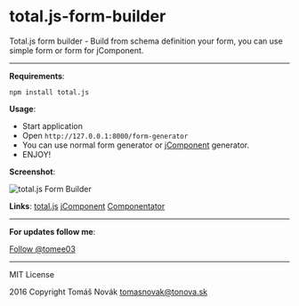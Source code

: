 # total.js-form-builder
Total.js form builder - Build from schema definition your form, you can use simple form or form for jComponent.

---

__Requirements__:

`npm install total.js`

__Usage__:

- Start application
- Open `http://127.0.0.1:8000/form-generator`
- You can use normal form generator or [jComponent](https://github.com/petersirka/jComponent) generator.
- ENJOY!

__Screenshot__:

![total.js Form Builder](http://tonova.sk/form_generator_1.png)

__Links__:
[total.js](https://www.totaljs.com/)
[jComponent](https://github.com/petersirka/jComponent)
[Componentator](https://componentator.com/)

---


__For updates follow me__:

[Follow @tomee03](https://twitter.com/tomee03)

---
MIT License

2016 Copyright Tomáš Novák <tomasnovak@tonova.sk>


